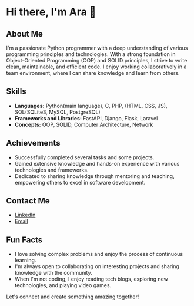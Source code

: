 # Hi there, I'm Ara 👋

## About Me
I'm a passionate Python programmer with a deep understanding of various programming principles and technologies. With a strong foundation in Object-Oriented Programming (OOP) and SOLID principles, I strive to write clean, maintainable, and efficient code. I enjoy working collaboratively in a team environment, where I can share knowledge and learn from others.

## Skills
- **Languages:** Python(main language), C, PHP, (HTML, CSS, JS), SQL(SQLite3, MySQL, PostgreSQL)
- **Frameworks and Libraries:** FastAPI, Django, Flask, Laravel
- **Concepts:** OOP, SOLID, Computer Architecture, Network


## Achievements
- Successfully completed several tasks and some projects.
- Gained extensive knowledge and hands-on experience with various technologies and frameworks.
- Dedicated to sharing knowledge through mentoring and teaching, empowering others to excel in software development.

## Contact Me
- [LinkedIn](https://www.linkedin.com/in/ara-tonoyan-9a6143233/)
- [Email](aratonoyan349@gmail.com)

## Fun Facts
- I love solving complex problems and enjoy the process of continuous learning.
- I'm always open to collaborating on interesting projects and sharing knowledge with the community.
- When I'm not coding, I enjoy reading tech blogs, exploring new technologies, and playing video games.

Let's connect and create something amazing together!
